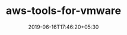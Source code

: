 ---
title: "aws-tools-for-vmware"
date: 2019-06-16T17:46:20+05:30
type: "organisations"
org_name: "Amazon Web Services - Labs"
repo_desc: "Tools and sample code for VMware Cloud on AWS."
repo_link: https://github.com/awslabs/aws-tools-for-vmware
---